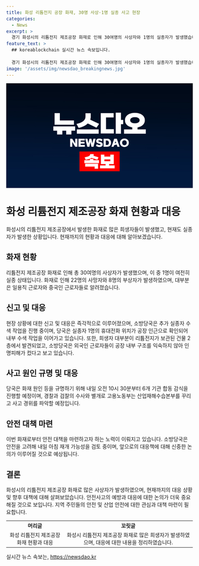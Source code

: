 ```yaml
---
title: 화성 리튬전지 공장 화재, 30명 사상·1명 실종 사고 현장
categories:
  - News
excerpt: >
  경기 화성시의 리튬전지 제조공장 화재로 인해 30여명의 사상자와 1명의 실종자가 발생했습니다. 현재 소방관들은 실종자 수색 작업을 진행 중이며, 사망자와 부상자의 상황을 파악하고 있습니다. 화재 원인을 규명하기 위해 당국은 내일 감식을 실시할 예정이며, 경찰, 검찰, 고용노동부 등이 사고 경위를 조사 중입니다. 현장에서는 김유아 기자가 전하는 취재내용입니다.
feature_text: >
  ## koreablockchain 실시간 뉴스 속보입니다.

  경기 화성시의 리튬전지 제조공장 화재로 인해 30여명의 사상자와 1명의 실종자가 발생했습니다. 현재 소방관들은 실종자 수색 작업을 진행 중이며, 사망자와 부상자의 상황을 파악하고 있습니다. 화재 원인을 규명하기 위해 당국은 내일 감식을 실시할 예정이며, 경찰, 검찰, 고용노동부 등이 사고 경위를 조사 중입니다. 현장에서는 김유아 기자가 전하는 취재내용입니다.
image: '/assets/img/newsdao_breakingnews.jpg'
---
```


<p><img src="/assets/img/newsdao_breakingnews.jpg" alt="koreablockchain 속보" /></p>

<h1 data-ke-size="size24">화성 리튬전지 제조공장 화재 현황과 대응</h1>

<p data-ke-size="size16">화성시의 리튬전지 제조공장에서 발생한 화재로 많은 희생자들이 발생했고, 현재도 실종자가 발생한 상황입니다. 현재까지의 현황과 대응에 대해 알아보겠습니다.</p>

<h2 data-ke-size="size26">화재 현황</h2>

<p>리튬전지 제조공장 화재로 인해 총 30여명의 사상자가 발생했으며, 이 중 1명이 여전히 실종 상태입니다. 화재로 인해 22명의 사망자와 8명의 부상자가 발생하였으며, 대부분은 일용직 근로자와 중국인 근로자들로 알려졌습니다.</p>

<h2 data-ke-size="size26">신고 및 대응</h2>

<p>현장 상황에 대한 신고 및 대응은 즉각적으로 이루어졌으며, 소방당국은 추가 실종자 수색 작업을 진행 중이며, 당국은 실종자 1명의 휴대전화 위치가 공장 인근으로 확인되어 내부 수색 작업을 이어가고 있습니다. 또한, 희생자 대부분이 리튬전지가 보관된 건물 2층에서 발견되었고, 소방당국은 외국인 근로자들이 공장 내부 구조를 익숙하지 않아 인명피해가 컸다고 보고 있습니다.</p>

<h2 data-ke-size="size26">사고 원인 규명 및 대응</h2>

<p>당국은 화재 원인 등을 규명하기 위해 내일 오전 10시 30분부터 6개 기관 합동 감식을 진행할 예정이며, 경찰과 검찰의 수사와 별개로 고용노동부는 산업재해수습본부를 꾸리고 사고 경위를 파악할 예정입니다.</p>

<h2 data-ke-size="size26">안전 대책 마련</h2>

<p>이번 화재로부터 안전 대책을 마련하고자 하는 노력이 이뤄지고 있습니다. 소방당국은 안전을 고려해 내일 아침 재개 가능성을 검토 중이며, 앞으로의 대응책에 대해 신중한 논의가 이루어질 것으로 예상됩니다.</p>

<h2 data-ke-size="size26">결론</h2>

<p>화성시의 리튬전지 제조공장 화재로 많은 사상자가 발생하였으며, 현재까지의 대응 상황 및 향후 대책에 대해 살펴보았습니다. 안전사고의 예방과 대응에 대한 논의가 더욱 중요해질 것으로 보입니다. 지역 주민들의 안전 및 산업 안전에 대한 관심과 대책 마련이 필요합니다.</p>

<table>
    <tr>
        <td style="text-align: center; height: 17px;"><b>머리글</b></td>
        <td style="text-align: center; height: 17px;"><b>꼬릿글</b></td>
    </tr>
    <tr>
        <td style="text-align: center;">화성 리튬전지 제조공장 화재 현황과 대응</td>
        <td style="text-align: center;">화성시 리튬전지 제조공장 화재로 많은 희생자가 발생하였으며, 대응에 대한 내용을 정리하였습니다.</td>
    </tr>
</table>
실시간 뉴스 속보는, <a href="https://newsdao.kr" rel="dofollow">https://newsdao.kr</a>


